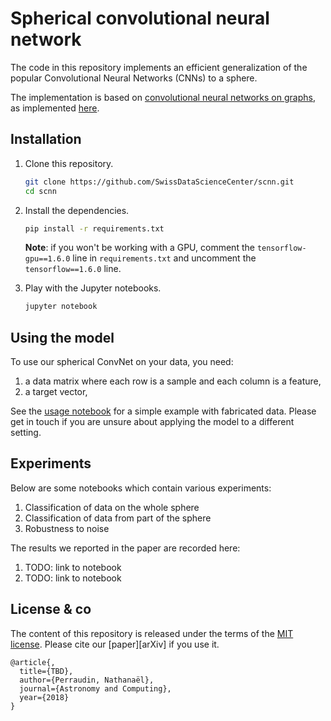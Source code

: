 # Spherical convolutional neural network

The code in this repository implements an efficient generalization of the
popular Convolutional Neural Networks (CNNs) to a sphere.

The implementation is based on [convolutional neural networks on
graphs][gcnn_paper], as implemented [here][gcnn_code].

[gcnn_paper]: https://arxiv.org/abs/1606.09375
[gcnn_code]: https://github.com/mdeff/cnn_graph/

## Installation

1. Clone this repository.
   ```sh
   git clone https://github.com/SwissDataScienceCenter/scnn.git
   cd scnn
   ```

2. Install the dependencies.
   ```sh
   pip install -r requirements.txt
   ```
   **Note**: if you won't be working with a GPU, comment the
   `tensorflow-gpu==1.6.0` line in `requirements.txt` and uncomment the
   `tensorflow==1.6.0` line.

3. Play with the Jupyter notebooks.
   ```sh
   jupyter notebook
   ```

## Using the model

To use our spherical ConvNet on your data, you need:

1. a data matrix where each row is a sample and each column is a feature,
2. a target vector,

See the [usage notebook][usage] for a simple example with fabricated data.
Please get in touch if you are unsure about applying the model to a different
setting.

[usage]: https://github.com/SwissDataScienceCenter/scnn/blob/master/demo.ipynb

## Experiments

Below are some notebooks which contain various experiments:
1. Classification of data on the whole sphere
1. Classification of data from part of the sphere
1. Robustness to noise

The results we reported in the paper are recorded here:
1. TODO: link to notebook
1. TODO: link to notebook

## License & co

The content of this repository is released under the terms of the [MIT license](LICENSE.txt).
Please cite our [paper][arXiv] if you use it.

```
@article{,
  title={TBD},
  author={Perraudin, Nathanaël},
  journal={Astronomy and Computing},
  year={2018}
}
```
